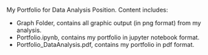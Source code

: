 My Portfolio for Data Analysis Position.
Content includes:
- Graph Folder, contains all graphic output (in png format) from my analysis.
- Portfolio.ipynb, contains my portfolio in jupyter notebook format.
- Portfolio_DataAnalysis.pdf, contains my portfolio in pdf format.
